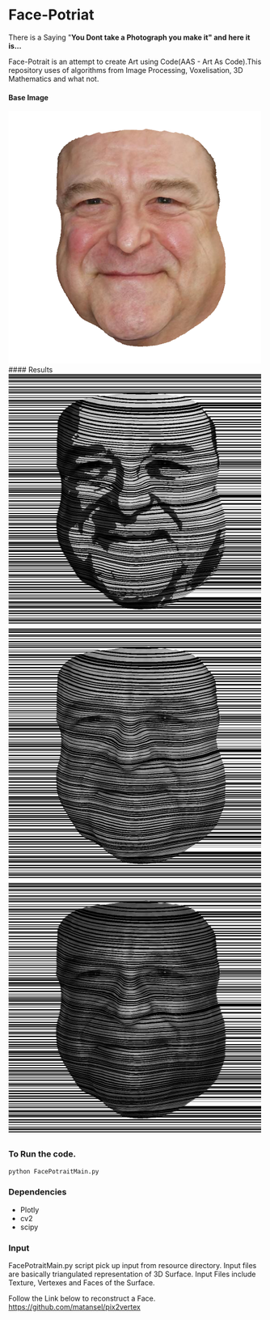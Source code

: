 # Face-Potriat

There is a Saying "**You Dont take a Photograph you make it" and here it is...** <br>

Face-Potrait is an attempt to create Art using Code(AAS - Art As Code).This repository uses of algorithms from Image Processing, Voxelisation, 3D Mathematics and what not.

#### Base Image
<img src = "results/ColorImagePotrait_1.png" width="500" height="500">
#### Results 
<img src = "results/FacePotrait_1_7.png" width="500" height="500"> 
<img src = "results/FacePotrait_1_5.png" width="500" height="500"> 
<img src = "results/FacePotrait_1_4.png" width="500" height="500">


### To Run the code.
 ``` 
 python FacePotraitMain.py
```

### Dependencies

* Plotly
* cv2 
* scipy

### Input

FacePotraitMain.py script pick up input from resource directory. Input files are basically triangulated representation of 3D Surface. Input Files include Texture, Vertexes and Faces of the Surface.

Follow the Link below to reconstruct a Face.
https://github.com/matansel/pix2vertex


 
